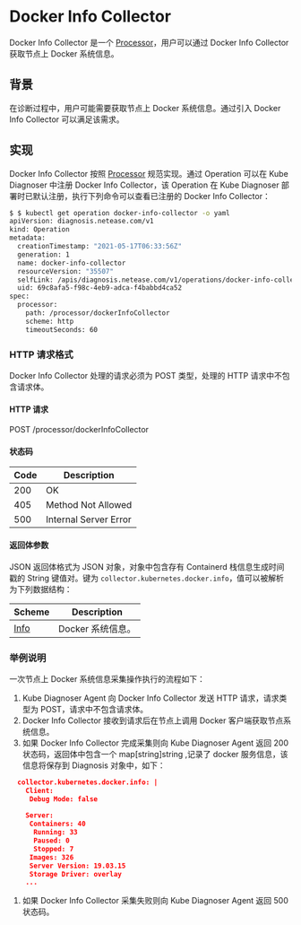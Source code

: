 # Docker Info Collector

Docker Info Collector 是一个 [Processor](../design/processor.md)，用户可以通过 Docker Info Collector 获取节点上 Docker 系统信息。

## 背景

在诊断过程中，用户可能需要获取节点上 Docker 系统信息。通过引入 Docker Info Collector 可以满足该需求。

## 实现

Docker Info Collector 按照 [Processor](../design/processor.md) 规范实现。通过 Operation 可以在 Kube Diagnoser 中注册 Docker Info Collector，该 Operation 在 Kube Diagnoser 部署时已默认注册，执行下列命令可以查看已注册的 Docker Info Collector：

```bash
$ $ kubectl get operation docker-info-collector -o yaml
apiVersion: diagnosis.netease.com/v1
kind: Operation
metadata:
  creationTimestamp: "2021-05-17T06:33:56Z"
  generation: 1
  name: docker-info-collector
  resourceVersion: "35507"
  selfLink: /apis/diagnosis.netease.com/v1/operations/docker-info-collector
  uid: 69c8afa5-f98c-4eb9-adca-f4babbd4ca52
spec:
  processor:
    path: /processor/dockerInfoCollector
    scheme: http
    timeoutSeconds: 60
```

### HTTP 请求格式

Docker Info Collector 处理的请求必须为 POST 类型，处理的 HTTP 请求中不包含请求体。

#### HTTP 请求

POST /processor/dockerInfoCollector

#### 状态码

| Code | Description |
|-|-|
| 200 | OK |
| 405 | Method Not Allowed |
| 500 | Internal Server Error |

#### 返回体参数

JSON 返回体格式为 JSON 对象，对象中包含存有 Containerd 栈信息生成时间戳的 String 键值对。键为 `collector.kubernetes.docker.info`，值可以被解析为下列数据结构：

| Scheme | Description |
|-|-|
| [Info](https://github.com/moby/moby/blob/v19.03.15/api/types/types.go#L147) | Docker 系统信息。 |

### 举例说明

一次节点上 Docker 系统信息采集操作执行的流程如下：

1. Kube Diagnoser Agent 向 Docker Info Collector 发送 HTTP 请求，请求类型为 POST，请求中不包含请求体。
1. Docker Info Collector 接收到请求后在节点上调用 Docker 客户端获取节点系统信息。
1. 如果 Docker Info Collector 完成采集则向 Kube Diagnoser Agent 返回 200 状态码，返回体中包含一个 map[string]string  ,记录了 docker 服务信息，该信息将保存到 Diagnosis 对象中，如下：

```json
  collector.kubernetes.docker.info: |
    Client:
     Debug Mode: false
    
    Server:
     Containers: 40
      Running: 33
      Paused: 0
      Stopped: 7
     Images: 326
     Server Version: 19.03.15
     Storage Driver: overlay
    ...

```

1. 如果 Docker Info Collector 采集失败则向 Kube Diagnoser Agent 返回 500 状态码。
